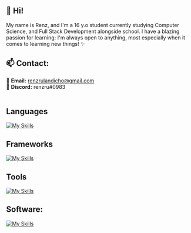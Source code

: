 <h2 align="left">🌱 Hi! </h2>
<p align="left">My name is Renz, and I'm a 16 y.o student currently studying Computer Science, and Full Stack Development alongside school.
I have a blazing passion for learning; I'm always open to anything, most especially when it comes to learning new things! ✨ </p>

<h2>📫 Contact: </h2>

📩 **Email:** renzrulandicho@gmail.com 
<br>
💬 **Discord:** renzru#0983 
<br>
<br>

<h2 align="left">Languages</h2>

[![My Skills](https://skillicons.dev/icons?i=js,ts,html,css,c,cs,cpp,java)](https://skillicons.dev)


<h2 align="left">Frameworks</h2>

[![My Skills](https://skillicons.dev/icons?i=svelte,vue,tailwind,sass)](https://skillicons.dev)

<h2 align="left">Tools</h2>

[![My Skills](https://skillicons.dev/icons?i=nodejs,mongodb,vite,webpack)](https://skillicons.dev)

<h2 align="left">Software:</h2>

[![My Skills](https://skillicons.dev/icons?i=vscode,visualstudio,blender,unity,ps,pr,ae)](https://skillicons.dev)
